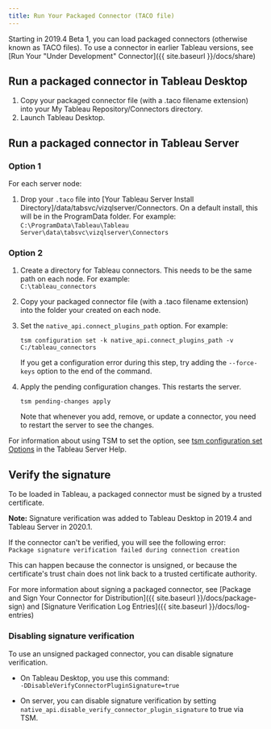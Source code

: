 ```yaml
---
title: Run Your Packaged Connector (TACO file)
---
```


Starting in 2019.4 Beta 1, you can load packaged connectors (otherwise known as TACO files). To use a connector in earlier Tableau versions, see  [Run Your "Under Development" Connector]({{ site.baseurl }}/docs/share)

## Run a packaged connector in Tableau Desktop
1. Copy your packaged connector file (with a .taco filename extension) into your My Tableau Repository/Connectors directory. 
1. Launch Tableau Desktop.

## Run a packaged connector in Tableau Server
### Option 1
For each server node:
1. Drop your `.taco` file into [Your Tableau Server Install Directory]/data/tabsvc/vizqlserver/Connectors. On a default install, this will be in the ProgramData folder. For example:
`C:\ProgramData\Tableau\Tableau Server\data\tabsvc\vizqlserver\Connectors`


### Option 2
1. Create a directory for Tableau connectors. This needs to be the same path on each node. For example:   
`C:\tableau_connectors`
1. Copy your packaged connector file (with a .taco filename extension) into  the folder your created on each node.
1. Set the `native_api.connect_plugins_path` option. For example:

    ```
    tsm configuration set -k native_api.connect_plugins_path -v C:/tableau_connectors
    ```

    If you get a configuration error during this step, try adding the `--force-keys` option to the end of the command.

1. Apply the pending configuration changes.  This restarts the server.

    ```
    tsm pending-changes apply
    ```

    Note that whenever you add, remove, or update a connector, you need to restart the server to see the changes.

For information about using TSM to set the option, see [tsm configuration set Options](https://onlinehelp.tableau.com/current/server-linux/en-us/cli_configuration-set_tsm.htm) in the Tableau Server Help.

## Verify the signature

To be loaded in Tableau, a packaged connector must be signed by a trusted certificate. 

__Note:__ Signature verification was added to Tableau Desktop in 2019.4 and Tableau Server in 2020.1.

If the connector can't be verified, you will see the following error:    
`Package signature verification failed during connection creation`

This can happen because the connector is unsigned, or because the certificate's trust chain does not link back to a trusted certificate authority.

For more information about signing a packaged connector, see [Package and Sign Your Connector for Distribution]({{ site.baseurl }}/docs/package-sign) and [Signature Verification Log Entries]({{ site.baseurl }}/docs/log-entries)

### Disabling signature verification

To use an unsigned packaged connector, you can disable signature verification.

- On Tableau Desktop, you use this command:    
`-DDisableVerifyConnectorPluginSignature=true`

- On server, you can disable signature verification by setting  `native_api.disable_verify_connector_plugin_signature` to true via TSM.
